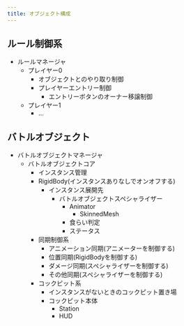 ```yaml
---
title: オブジェクト構成
---
```


## ルール制御系
* ルールマネージャ
    * プレイヤー0
        * オブジェクトとのやり取り制御
        * プレイヤーエントリー制御
            * エントリーボタンのオーナー移譲制御
    * プレイヤー1
        * …

## バトルオブジェクト
* バトルオブジェクトマネージャ
    * バトルオブジェクトコア
        * インスタンス管理
        * RigidBody(インスタンスありなしでオンオフする)
            * インスタンス展開先
                * バトルオブジェクトスペシャライザー
                    * Animator
                        * SkinnedMesh
                    * 食らい判定
                    * ステータス
        * 同期制御系
            * アニメーション同期(アニメーターを制御する)
            * 位置同期(RigidBodyを制御する)
            * ダメージ同期(スペシャライザーを制御する)
            * その他同期(スペシャライザーを制御する)
        * コックピット系
            * インスタンスがないときのコックピット置き場
            * コックピット本体
                * Station
                * HUD
